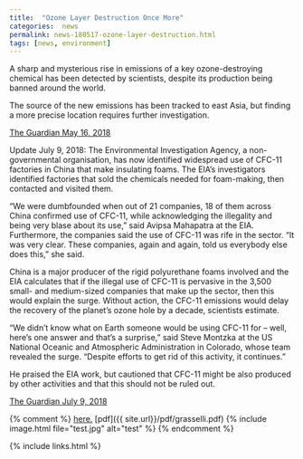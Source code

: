 ```yaml
---
title:  "Ozone Layer Destruction Once More"
categories:  news
permalink: news-180517-ozone-layer-destruction.html
tags: [news, environment]
---
```



A sharp and mysterious rise in emissions of a key ozone-destroying chemical has been detected by scientists, despite its production being banned around the world.

The source of the new emissions has been tracked to east Asia, but finding a more precise location requires further investigation.

[The Guardian May 16, 2018](https://www.theguardian.com/environment/2018/may/16/mysterious-rise-in-banned-ozone-destroying-chemical-shocks-scientists)

Update July 9, 2018:
The Environmental Investigation Agency, a non-governmental organisation, has now identified widespread use of CFC-11 factories in China that make insulating foams. The EIA’s investigators identified factories that sold the chemicals needed for foam-making, then contacted and visited them.

“We were dumbfounded when out of 21 companies, 18 of them across China confirmed use of CFC-11, while acknowledging the illegality and being very blase about its use,” said Avipsa Mahapatra at the EIA. Furthermore, the companies said the use of CFC-11 was rife in the sector. “It was very clear. These companies, again and again, told us everybody else does this,” she said.

China is a major producer of the rigid polyurethane foams involved and the EIA calculates that if the illegal use of CFC-11 is pervasive in the 3,500 small- and medium-sized companies that make up the sector, then this would explain the surge. Without action, the CFC-11 emissions would delay the recovery of the planet’s ozone hole by a decade, scientists estimate.

“We didn’t know what on Earth someone would be using CFC-11 for – well, here’s one answer and that’s a surprise,” said Steve Montzka at the US National Oceanic and Atmospheric Administration in Colorado, whose team revealed the surge. “Despite efforts to get rid of this activity, it continues.”

He praised the EIA work, but cautioned that CFC-11 might be also produced by other activities and that this should not be ruled out.


[The Guardian July 9, 2018](https://www.theguardian.com/environment/2018/jul/09/mysterious-source-of-illegal-ozone-killing-emissions-revealed-say-investigators)

{% comment %}
[here.](/minskycode.html)
[pdf]({{ site.url}}/pdf/grasselli.pdf)
{% include image.html file="test.jpg" alt="test"  %}
{% endcomment %}

{% include links.html %}

